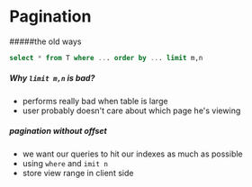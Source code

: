 Pagination
======

#####the old ways
```sql
select * from T where ... order by ... limit m,n
```

##### Why `limit m,n` is bad?
- performs really bad when table is large
- user probably doesn't care about which page he's viewing

##### pagination without offset
- we want our queries to hit our indexes as much as possible
- using `where` and `imit n`
- store view range in client side

